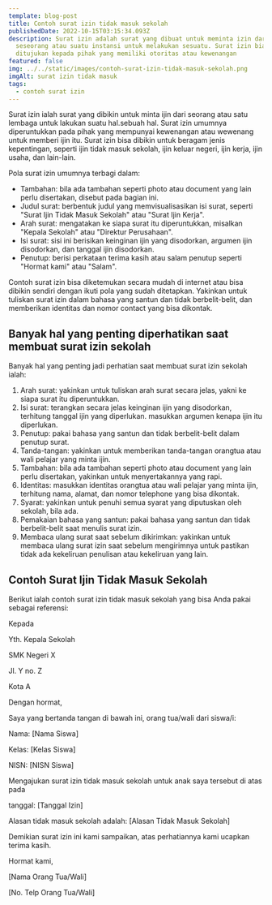 ```yaml
---
template: blog-post
title: Contoh surat izin tidak masuk sekolah
publishedDate: 2022-10-15T03:15:34.093Z
description: Surat izin adalah surat yang dibuat untuk meminta izin dari
  seseorang atau suatu instansi untuk melakukan sesuatu. Surat izin biasanya
  ditujukan kepada pihak yang memiliki otoritas atau kewenangan
featured: false
img: ../../static/images/contoh-surat-izin-tidak-masuk-sekolah.png
imgAlt: surat izin tidak masuk
tags:
  - contoh surat izin
---
```

Surat izin ialah surat yang dibikin untuk minta ijin dari seorang atau satu lembaga untuk lakukan suatu hal.sebuah hal. Surat izin umumnya diperuntukkan pada pihak yang mempunyai kewenangan atau wewenang untuk memberi ijin itu. Surat izin bisa dibikin untuk beragam jenis kepentingan, seperti ijin tidak masuk sekolah, ijin keluar negeri, ijin kerja, ijin usaha, dan lain-lain.

Pola surat izin umumnya terbagi dalam:

* Tambahan: bila ada tambahan seperti photo atau document yang lain perlu disertakan, disebut pada bagian ini.
* Judul surat: berbentuk judul yang memvisualisasikan isi surat, seperti "Surat Ijin Tidak Masuk Sekolah" atau "Surat Ijin Kerja".
* Arah surat: mengatakan ke siapa surat itu diperuntukkan, misalkan "Kepala Sekolah" atau "Direktur Perusahaan".
* Isi surat: sisi ini berisikan keinginan ijin yang disodorkan, argumen ijin disodorkan, dan tanggal ijin disodorkan.
* Penutup: berisi perkataan terima kasih atau salam penutup seperti "Hormat kami" atau "Salam".

Contoh surat izin bisa diketemukan secara mudah di internet atau bisa dibikin sendiri dengan ikuti pola yang sudah ditetapkan. Yakinkan untuk tuliskan surat izin dalam bahasa yang santun dan tidak berbelit-belit, dan memberikan identitas dan nomor contact yang bisa dikontak.

## Banyak hal yang penting diperhatikan saat membuat surat izin sekolah

Banyak hal yang penting jadi perhatian saat membuat surat izin sekolah ialah:

1. Arah surat: yakinkan untuk tuliskan arah surat secara jelas, yakni ke siapa surat itu diperuntukkan.
2. Isi surat: terangkan secara jelas keinginan ijin yang disodorkan, terhitung tanggal ijin yang diperlukan. masukkan argumen kenapa ijin itu diperlukan.
3. Penutup: pakai bahasa yang santun dan tidak berbelit-belit dalam penutup surat.
4. Tanda-tangan: yakinkan untuk memberikan tanda-tangan orangtua atau wali pelajar yang minta ijin.
5. Tambahan: bila ada tambahan seperti photo atau document yang lain perlu disertakan, yakinkan untuk menyertakannya yang rapi.
6. Identitas: masukkan identitas orangtua atau wali pelajar yang minta ijin, terhitung nama, alamat, dan nomor telephone yang bisa dikontak.
7. Syarat: yakinkan untuk penuhi semua syarat yang diputuskan oleh sekolah, bila ada.
8. Pemakaian bahasa yang santun: pakai bahasa yang santun dan tidak berbelit-belit saat menulis surat izin.
9. Membaca ulang surat saat sebelum dikirimkan: yakinkan untuk membaca ulang surat izin saat sebelum mengirimnya untuk pastikan tidak ada kekeliruan penulisan atau kekeliruan yang lain.

## C﻿ontoh Surat Ijin Tidak Masuk Sekolah

Berikut ialah contoh surat izin tidak masuk sekolah yang bisa Anda pakai sebagai referensi:

Kepada


Yth. Kepala Sekolah


SMK Negeri X


Jl. Y no. Z


Kota A



Dengan hormat,

Saya yang bertanda tangan di bawah ini, orang tua/wali dari siswa/i:

Nama: \[Nama Siswa]


Kelas: \[Kelas Siswa]


NISN: \[NISN Siswa]

Mengajukan surat izin tidak masuk sekolah untuk anak saya tersebut di atas pada 

tanggal: \[Tanggal Izin]

Alasan tidak masuk sekolah adalah: \[Alasan Tidak Masuk Sekolah]

Demikian surat izin ini kami sampaikan, atas perhatiannya kami ucapkan terima kasih.

Hormat kami,

\[Nama Orang Tua/Wali]


\[No. Telp Orang Tua/Wali]